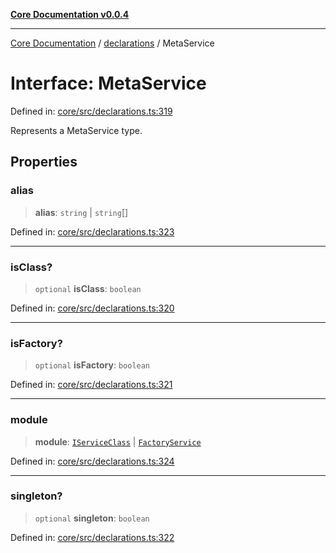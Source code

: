 [**Core Documentation v0.0.4**](../../README.md)

***

[Core Documentation](../../modules.md) / [declarations](../README.md) / MetaService

# Interface: MetaService

Defined in: [core/src/declarations.ts:319](https://github.com/stonemjs/core/blob/2adc2da4c7e3b5a9f593c198ba7e8ad639651777/src/declarations.ts#L319)

Represents a MetaService type.

## Properties

### alias

> **alias**: `string` \| `string`[]

Defined in: [core/src/declarations.ts:323](https://github.com/stonemjs/core/blob/2adc2da4c7e3b5a9f593c198ba7e8ad639651777/src/declarations.ts#L323)

***

### isClass?

> `optional` **isClass**: `boolean`

Defined in: [core/src/declarations.ts:320](https://github.com/stonemjs/core/blob/2adc2da4c7e3b5a9f593c198ba7e8ad639651777/src/declarations.ts#L320)

***

### isFactory?

> `optional` **isFactory**: `boolean`

Defined in: [core/src/declarations.ts:321](https://github.com/stonemjs/core/blob/2adc2da4c7e3b5a9f593c198ba7e8ad639651777/src/declarations.ts#L321)

***

### module

> **module**: [`IServiceClass`](../type-aliases/IServiceClass.md) \| [`FactoryService`](../type-aliases/FactoryService.md)

Defined in: [core/src/declarations.ts:324](https://github.com/stonemjs/core/blob/2adc2da4c7e3b5a9f593c198ba7e8ad639651777/src/declarations.ts#L324)

***

### singleton?

> `optional` **singleton**: `boolean`

Defined in: [core/src/declarations.ts:322](https://github.com/stonemjs/core/blob/2adc2da4c7e3b5a9f593c198ba7e8ad639651777/src/declarations.ts#L322)
